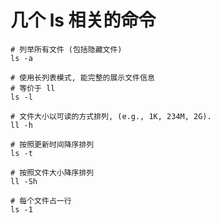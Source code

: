 # 几个 ls 相关的命令

```shell script
# 列举所有文件 (包括隐藏文件)
ls -a

# 使用长列表模式, 能完整的展示文件信息
# 等价于 ll
ls -l 

# 文件大小以可读的方式排列, (e.g., 1K, 234M, 2G).
ll -h

# 按照更新时间降序排列
ls -t

# 按照文件大小降序排列
ll -Sh

# 每个文件占一行
ls -1
```